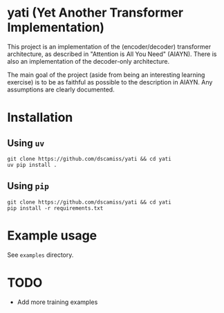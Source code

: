 # yati (Yet Another Transformer Implementation)

This project is an implementation of the (encoder/decoder) transformer
architecture, as described in "Attention is All You Need" (AIAYN).
There is also an implementation of the decoder-only architecture.

The main goal of the project (aside from being an interesting learning
exercise) is to be as faithful as possible to the description in AIAYN.
Any assumptions are clearly documented.

# Installation 

## Using `uv`
```shell
git clone https://github.com/dscamiss/yati && cd yati
uv pip install .
```

## Using `pip`
```shell
git clone https://github.com/dscamiss/yati && cd yati
pip install -r requirements.txt
```

# Example usage

See `examples` directory.

# TODO
- Add more training examples
